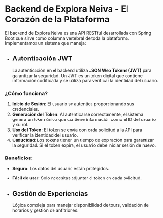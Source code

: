 # Backend de Explora Neiva - El Corazón de la Plataforma

El backend de Explora Neiva es una API RESTful desarrollada con Spring Boot que sirve como columna vertebral de toda la plataforma. Implementamos un sistema que maneja:

- ## Autenticación JWT
  La autenticación en el backend utiliza **JSON Web Tokens (JWT)** para garantizar la seguridad. Un JWT es un token digital que contiene información codificada y se utiliza para verificar la identidad del usuario.

### ¿Cómo funciona?

1. **Inicio de Sesión**: El usuario se autentica proporcionando sus credenciales.
2. **Generación del Token**: Al autenticarse correctamente, el sistema genera un token único que contiene información como el ID del usuario y su rol.
3. **Uso del Token**: El token se envía con cada solicitud a la API para verificar la identidad del usuario.
4. **Caducidad**: Los tokens tienen un tiempo de expiración para garantizar la seguridad. Si el token expira, el usuario debe iniciar sesión de nuevo.

### Beneficios:

- **Seguro**: Los datos del usuario están protegidos.
- **Fácil de usar**: Solo necesitas adjuntar el token en cada solicitud.

- ## Gestión de Experiencias
  Lógica compleja para manejar disponibilidad de tours, validación de horarios y gestión de anfitriones.
